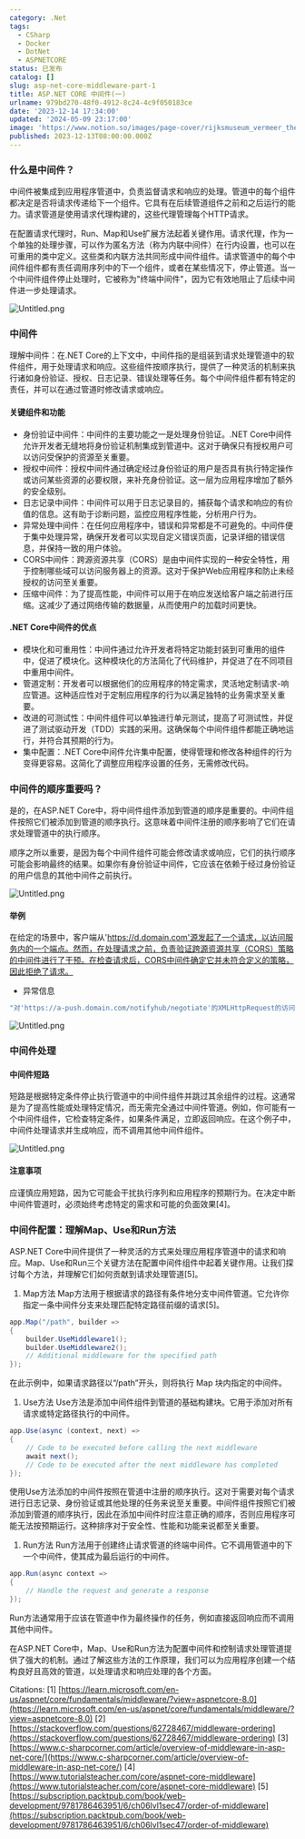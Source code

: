 ```yaml
---
category: .Net
tags:
  - CSharp
  - Docker
  - DotNet
  - ASPNETCORE
status: 已发布
catalog: []
slug: asp-net-core-middleware-part-1
title: ASP.NET CORE 中间件(一)
urlname: 979bd270-48f0-4912-8c24-4c9f050183ce
date: '2023-12-14 17:34:00'
updated: '2024-05-09 23:17:00'
image: 'https://www.notion.so/images/page-cover/rijksmuseum_vermeer_the_milkmaid.jpg'
published: 2023-12-13T08:00:00.000Z
---
```


### 什么是中间件？


中间件被集成到应用程序管道中，负责监督请求和响应的处理。管道中的每个组件都决定是否将请求传递给下一个组件。它具有在后续管道组件之前和之后运行的能力。请求管道是使用请求代理构建的，这些代理管理每个HTTP请求。


在配置请求代理时，Run、Map和Use扩展方法起着关键作用。请求代理，作为一个单独的处理步骤，可以作为匿名方法（称为内联中间件）在行内设置，也可以在可重用的类中定义。这些类和内联方法共同形成中间件组件。请求管道中的每个中间件组件都有责任调用序列中的下一个组件，或者在某些情况下，停止管道。当一个中间件组件停止处理时，它被称为"终端中间件"，因为它有效地阻止了后续中间件进一步处理请求。


![Untitled.png](https://prod-files-secure.s3.us-west-2.amazonaws.com/5d24fe63-e567-4804-86f9-9fdc62e13082/da807807-d02d-4fa1-86b6-db45e4678714/Untitled.png?X-Amz-Algorithm=AWS4-HMAC-SHA256&X-Amz-Content-Sha256=UNSIGNED-PAYLOAD&X-Amz-Credential=ASIAZI2LB466XAJPC46R%2F20250407%2Fus-west-2%2Fs3%2Faws4_request&X-Amz-Date=20250407T053953Z&X-Amz-Expires=3600&X-Amz-Security-Token=IQoJb3JpZ2luX2VjEN3%2F%2F%2F%2F%2F%2F%2F%2F%2F%2FwEaCXVzLXdlc3QtMiJGMEQCIDPE7wx6I9%2FqStyjWGR2D2v%2FhVbcy6S3pWS2oaza%2BJ8XAiASGUA0te1R93CmzxYX2%2F1euTTccm3GRHDmzdTcHUAS%2FSr%2FAwhWEAAaDDYzNzQyMzE4MzgwNSIMepSk8SH32PibXMvDKtwDLIzE4hVvE%2FsvhDDiBaGFB%2BFje1KS%2FHAKOuKC9RSvJzp8U96giec0nsrd1XVUKNxy1zA3AoNYajG%2FKMkOkCfCg5jeR29EcG9%2FKV%2Bj3w2s3cwAUza%2F%2BnNIyU1BtEBxHoI40pqOsEm0%2FmRZGiPvzo%2BU2nHCKaWsR1AFaOYXlK%2Ff1%2Fu3eSUwt9GfU5wZ4U0UroZD0IiYwDH0IPREyrVkYrPpjkgU4wNHXeoUR%2BeY4WlUUv7J%2BLhBdVzZvodAhJdWaiypP5p54Xks3bTaZocr7XKVx3ho1%2FYwzeTirY6CcZGeYKr4IyLJe3ppqEOe6b8GvfnLS3Tlc7N%2FqvJonaqOPo6OKT4PTFd97za76fF9TNHkjGYmi3AX%2FmQtMxfYg5RsciLTNJxPyMuogIkX3qqEM6IB8gVmPVAHGIqRmGLv%2BeTrdDW8EQsGUzTbZqKtKdop%2FKhcZMzOlQ9wlgT2VaGCEDQdMHy1qKMLw7On%2BUFhuXH%2F1LtWJGke6mvZ338THHwTZFDl%2F61ZmkraOlQgt13kCSFF%2BP2XbG%2FdnPdqhuTkm9EQmoMufAYMXHzxqInhZ7DvoIHAjAdka7LVGMTvEF7DqZ9HzI1iSzaji9spdV5RecRSSrUx2HGlWVlezwlFt%2FAwm7nNvwY6pgH5QgsQL6aJo2HsXDpauSVJIqADcRNtqjKnl8EF7EAlJS67stzCb9xIwi7c33PHQARD0yLiWvQm%2Bl9cQg1zGykjsVv%2FGJ%2F5Bqe8FXloKkAlvtMyV02Xo1UWz01a4QtJLoFP5KggDD%2B9Vh4VBuVUgUkVaV4Js6VL%2FUdn39emEpbbNez31Ixf0mBAuzWY%2F5%2FmmhRlkreDjWf6sKsOoY9w0kBFPQqs%2Bozp&X-Amz-Signature=36ea71e3742b631be3e2bfc7e0e8b9b824a501acf946049f507a39c407875a62&X-Amz-SignedHeaders=host&x-id=GetObject)


### 中间件


理解中间件：在.NET Core的上下文中，中间件指的是组装到请求处理管道中的软件组件，用于处理请求和响应。这些组件按顺序执行，提供了一种灵活的机制来执行诸如身份验证、授权、日志记录、错误处理等任务。每个中间件组件都有特定的责任，并可以在通过管道时修改请求或响应。


#### 关键组件和功能

- 身份验证中间件：中间件的主要功能之一是处理身份验证。.NET Core中间件允许开发者无缝地将身份验证机制集成到管道中。这对于确保只有授权用户可以访问受保护的资源至关重要。
- 授权中间件：授权中间件通过确定经过身份验证的用户是否具有执行特定操作或访问某些资源的必要权限，来补充身份验证。这一层为应用程序增加了额外的安全级别。
- 日志记录中间件：中间件可以用于日志记录目的，捕获每个请求和响应的有价值的信息。这有助于诊断问题，监控应用程序性能，分析用户行为。
- 异常处理中间件：在任何应用程序中，错误和异常都是不可避免的。中间件便于集中处理异常，确保开发者可以实现自定义错误页面，记录详细的错误信息，并保持一致的用户体验。
- CORS中间件：跨源资源共享（CORS）是由中间件实现的一种安全特性，用于控制哪些域可以访问服务器上的资源。这对于保护Web应用程序和防止未经授权的访问至关重要。
- 压缩中间件：为了提高性能，中间件可以用于在响应发送给客户端之前进行压缩。这减少了通过网络传输的数据量，从而使用户的加载时间更快。

#### .NET Core中间件的优点

- 模块化和可重用性：中间件通过允许开发者将特定功能封装到可重用的组件中，促进了模块化。这种模块化的方法简化了代码维护，并促进了在不同项目中重用中间件。
- 管道定制：开发者可以根据他们的应用程序的特定需求，灵活地定制请求-响应管道。这种适应性对于定制应用程序的行为以满足独特的业务需求至关重要。
- 改进的可测试性：中间件组件可以单独进行单元测试，提高了可测试性，并促进了测试驱动开发（TDD）实践的采用。这确保每个中间件组件都能正确地运行，并符合其预期的行为。
- 集中配置：.NET Core中间件允许集中配置，使得管理和修改各种组件的行为变得更容易。这简化了调整应用程序设置的任务，无需修改代码。

### 中间件的顺序重要吗？


是的，在ASP.NET Core中，将中间件组件添加到管道的顺序是重要的。中间件组件按照它们被添加到管道的顺序执行。这意味着中间件注册的顺序影响了它们在请求处理管道中的执行顺序。


顺序之所以重要，是因为每个中间件组件可能会修改请求或响应，它们的执行顺序可能会影响最终的结果。如果你有身份验证中间件，它应该在依赖于经过身份验证的用户信息的其他中间件之前执行。


![Untitled.png](https://prod-files-secure.s3.us-west-2.amazonaws.com/5d24fe63-e567-4804-86f9-9fdc62e13082/24f795a2-1c5a-4a6b-a0d8-2afb160076f1/Untitled.png?X-Amz-Algorithm=AWS4-HMAC-SHA256&X-Amz-Content-Sha256=UNSIGNED-PAYLOAD&X-Amz-Credential=ASIAZI2LB466XAJPC46R%2F20250407%2Fus-west-2%2Fs3%2Faws4_request&X-Amz-Date=20250407T053953Z&X-Amz-Expires=3600&X-Amz-Security-Token=IQoJb3JpZ2luX2VjEN3%2F%2F%2F%2F%2F%2F%2F%2F%2F%2FwEaCXVzLXdlc3QtMiJGMEQCIDPE7wx6I9%2FqStyjWGR2D2v%2FhVbcy6S3pWS2oaza%2BJ8XAiASGUA0te1R93CmzxYX2%2F1euTTccm3GRHDmzdTcHUAS%2FSr%2FAwhWEAAaDDYzNzQyMzE4MzgwNSIMepSk8SH32PibXMvDKtwDLIzE4hVvE%2FsvhDDiBaGFB%2BFje1KS%2FHAKOuKC9RSvJzp8U96giec0nsrd1XVUKNxy1zA3AoNYajG%2FKMkOkCfCg5jeR29EcG9%2FKV%2Bj3w2s3cwAUza%2F%2BnNIyU1BtEBxHoI40pqOsEm0%2FmRZGiPvzo%2BU2nHCKaWsR1AFaOYXlK%2Ff1%2Fu3eSUwt9GfU5wZ4U0UroZD0IiYwDH0IPREyrVkYrPpjkgU4wNHXeoUR%2BeY4WlUUv7J%2BLhBdVzZvodAhJdWaiypP5p54Xks3bTaZocr7XKVx3ho1%2FYwzeTirY6CcZGeYKr4IyLJe3ppqEOe6b8GvfnLS3Tlc7N%2FqvJonaqOPo6OKT4PTFd97za76fF9TNHkjGYmi3AX%2FmQtMxfYg5RsciLTNJxPyMuogIkX3qqEM6IB8gVmPVAHGIqRmGLv%2BeTrdDW8EQsGUzTbZqKtKdop%2FKhcZMzOlQ9wlgT2VaGCEDQdMHy1qKMLw7On%2BUFhuXH%2F1LtWJGke6mvZ338THHwTZFDl%2F61ZmkraOlQgt13kCSFF%2BP2XbG%2FdnPdqhuTkm9EQmoMufAYMXHzxqInhZ7DvoIHAjAdka7LVGMTvEF7DqZ9HzI1iSzaji9spdV5RecRSSrUx2HGlWVlezwlFt%2FAwm7nNvwY6pgH5QgsQL6aJo2HsXDpauSVJIqADcRNtqjKnl8EF7EAlJS67stzCb9xIwi7c33PHQARD0yLiWvQm%2Bl9cQg1zGykjsVv%2FGJ%2F5Bqe8FXloKkAlvtMyV02Xo1UWz01a4QtJLoFP5KggDD%2B9Vh4VBuVUgUkVaV4Js6VL%2FUdn39emEpbbNez31Ixf0mBAuzWY%2F5%2FmmhRlkreDjWf6sKsOoY9w0kBFPQqs%2Bozp&X-Amz-Signature=fe9fb921aa7b6f9b2c0bd19fef5049a34b6f95346277c09259e9517205d037c5&X-Amz-SignedHeaders=host&x-id=GetObject)


#### 举例


在给定的场景中，客户端从'https://d.domain.com'源发起了一个请求，以访问服务内的一个端点。然而，在处理请求之前，负责验证跨源资源共享（CORS）策略的中间件进行了干预。在检查请求后，CORS中间件确定它并未符合定义的策略，因此拒绝了请求。

- 异常信息

```c#
"对'https://a-push.domain.com/notifyhub/negotiate'的XMLHttpRequest的访问，源自'https://d.domain.com'，已被CORS策略阻止：预检请求的响应未通过访问控制检查：请求的资源上没有'Access-Control-Allow-Origin'头。"[1][2][3]
```


![Untitled.png](https://prod-files-secure.s3.us-west-2.amazonaws.com/5d24fe63-e567-4804-86f9-9fdc62e13082/371d9517-dafe-4432-94b7-2d14d1593167/Untitled.png?X-Amz-Algorithm=AWS4-HMAC-SHA256&X-Amz-Content-Sha256=UNSIGNED-PAYLOAD&X-Amz-Credential=ASIAZI2LB466XAJPC46R%2F20250407%2Fus-west-2%2Fs3%2Faws4_request&X-Amz-Date=20250407T053953Z&X-Amz-Expires=3600&X-Amz-Security-Token=IQoJb3JpZ2luX2VjEN3%2F%2F%2F%2F%2F%2F%2F%2F%2F%2FwEaCXVzLXdlc3QtMiJGMEQCIDPE7wx6I9%2FqStyjWGR2D2v%2FhVbcy6S3pWS2oaza%2BJ8XAiASGUA0te1R93CmzxYX2%2F1euTTccm3GRHDmzdTcHUAS%2FSr%2FAwhWEAAaDDYzNzQyMzE4MzgwNSIMepSk8SH32PibXMvDKtwDLIzE4hVvE%2FsvhDDiBaGFB%2BFje1KS%2FHAKOuKC9RSvJzp8U96giec0nsrd1XVUKNxy1zA3AoNYajG%2FKMkOkCfCg5jeR29EcG9%2FKV%2Bj3w2s3cwAUza%2F%2BnNIyU1BtEBxHoI40pqOsEm0%2FmRZGiPvzo%2BU2nHCKaWsR1AFaOYXlK%2Ff1%2Fu3eSUwt9GfU5wZ4U0UroZD0IiYwDH0IPREyrVkYrPpjkgU4wNHXeoUR%2BeY4WlUUv7J%2BLhBdVzZvodAhJdWaiypP5p54Xks3bTaZocr7XKVx3ho1%2FYwzeTirY6CcZGeYKr4IyLJe3ppqEOe6b8GvfnLS3Tlc7N%2FqvJonaqOPo6OKT4PTFd97za76fF9TNHkjGYmi3AX%2FmQtMxfYg5RsciLTNJxPyMuogIkX3qqEM6IB8gVmPVAHGIqRmGLv%2BeTrdDW8EQsGUzTbZqKtKdop%2FKhcZMzOlQ9wlgT2VaGCEDQdMHy1qKMLw7On%2BUFhuXH%2F1LtWJGke6mvZ338THHwTZFDl%2F61ZmkraOlQgt13kCSFF%2BP2XbG%2FdnPdqhuTkm9EQmoMufAYMXHzxqInhZ7DvoIHAjAdka7LVGMTvEF7DqZ9HzI1iSzaji9spdV5RecRSSrUx2HGlWVlezwlFt%2FAwm7nNvwY6pgH5QgsQL6aJo2HsXDpauSVJIqADcRNtqjKnl8EF7EAlJS67stzCb9xIwi7c33PHQARD0yLiWvQm%2Bl9cQg1zGykjsVv%2FGJ%2F5Bqe8FXloKkAlvtMyV02Xo1UWz01a4QtJLoFP5KggDD%2B9Vh4VBuVUgUkVaV4Js6VL%2FUdn39emEpbbNez31Ixf0mBAuzWY%2F5%2FmmhRlkreDjWf6sKsOoY9w0kBFPQqs%2Bozp&X-Amz-Signature=6fe93e4d42cbae2c2a2f8ef5f4bc1c1e9d2c6e01618dcf902b3b390f58649f66&X-Amz-SignedHeaders=host&x-id=GetObject)


### 中间件处理


#### 中间件短路
短路是根据特定条件停止执行管道中的中间件组件并跳过其余组件的过程。这通常是为了提高性能或处理特定情况，而无需完全通过中间件管道。例如，你可能有一个中间件组件，它检查特定条件，如果条件满足，立即返回响应。在这个例子中，中间件处理请求并生成响应，而不调用其他中间件组件。


![Untitled.png](https://prod-files-secure.s3.us-west-2.amazonaws.com/5d24fe63-e567-4804-86f9-9fdc62e13082/e8a1d943-cb51-4723-936e-23c6af2fb0f9/Untitled.png?X-Amz-Algorithm=AWS4-HMAC-SHA256&X-Amz-Content-Sha256=UNSIGNED-PAYLOAD&X-Amz-Credential=ASIAZI2LB466XAJPC46R%2F20250407%2Fus-west-2%2Fs3%2Faws4_request&X-Amz-Date=20250407T053953Z&X-Amz-Expires=3600&X-Amz-Security-Token=IQoJb3JpZ2luX2VjEN3%2F%2F%2F%2F%2F%2F%2F%2F%2F%2FwEaCXVzLXdlc3QtMiJGMEQCIDPE7wx6I9%2FqStyjWGR2D2v%2FhVbcy6S3pWS2oaza%2BJ8XAiASGUA0te1R93CmzxYX2%2F1euTTccm3GRHDmzdTcHUAS%2FSr%2FAwhWEAAaDDYzNzQyMzE4MzgwNSIMepSk8SH32PibXMvDKtwDLIzE4hVvE%2FsvhDDiBaGFB%2BFje1KS%2FHAKOuKC9RSvJzp8U96giec0nsrd1XVUKNxy1zA3AoNYajG%2FKMkOkCfCg5jeR29EcG9%2FKV%2Bj3w2s3cwAUza%2F%2BnNIyU1BtEBxHoI40pqOsEm0%2FmRZGiPvzo%2BU2nHCKaWsR1AFaOYXlK%2Ff1%2Fu3eSUwt9GfU5wZ4U0UroZD0IiYwDH0IPREyrVkYrPpjkgU4wNHXeoUR%2BeY4WlUUv7J%2BLhBdVzZvodAhJdWaiypP5p54Xks3bTaZocr7XKVx3ho1%2FYwzeTirY6CcZGeYKr4IyLJe3ppqEOe6b8GvfnLS3Tlc7N%2FqvJonaqOPo6OKT4PTFd97za76fF9TNHkjGYmi3AX%2FmQtMxfYg5RsciLTNJxPyMuogIkX3qqEM6IB8gVmPVAHGIqRmGLv%2BeTrdDW8EQsGUzTbZqKtKdop%2FKhcZMzOlQ9wlgT2VaGCEDQdMHy1qKMLw7On%2BUFhuXH%2F1LtWJGke6mvZ338THHwTZFDl%2F61ZmkraOlQgt13kCSFF%2BP2XbG%2FdnPdqhuTkm9EQmoMufAYMXHzxqInhZ7DvoIHAjAdka7LVGMTvEF7DqZ9HzI1iSzaji9spdV5RecRSSrUx2HGlWVlezwlFt%2FAwm7nNvwY6pgH5QgsQL6aJo2HsXDpauSVJIqADcRNtqjKnl8EF7EAlJS67stzCb9xIwi7c33PHQARD0yLiWvQm%2Bl9cQg1zGykjsVv%2FGJ%2F5Bqe8FXloKkAlvtMyV02Xo1UWz01a4QtJLoFP5KggDD%2B9Vh4VBuVUgUkVaV4Js6VL%2FUdn39emEpbbNez31Ixf0mBAuzWY%2F5%2FmmhRlkreDjWf6sKsOoY9w0kBFPQqs%2Bozp&X-Amz-Signature=b82e4c35fce612c6e8c884961b080d5a63a3d87c77c3b39d2bdd96510d4cbddd&X-Amz-SignedHeaders=host&x-id=GetObject)


#### 注意事项


应谨慎应用短路，因为它可能会干扰执行序列和应用程序的预期行为。在决定中断中间件管道时，必须始终考虑特定的需求和可能的负面效果[4]。


### 中间件配置：理解Map、Use和Run方法


ASP.NET Core中间件提供了一种灵活的方式来处理应用程序管道中的请求和响应。Map、Use和Run三个关键方法在配置中间件组件中起着关键作用。让我们探讨每个方法，并理解它们如何贡献到请求处理管道[5]。

1. Map方法
Map方法用于根据请求的路径有条件地分支中间件管道。它允许你指定一条中间件分支来处理匹配特定路径前缀的请求[5]。

```c#
app.Map("/path", builder =>
{
    builder.UseMiddleware1();
    builder.UseMiddleware2();
    // Additional middleware for the specified path
});
```


在此示例中，如果请求路径以“/path”开头，则将执行 Map 块内指定的中间件。

1. Use方法
Use方法是添加中间件组件到管道的基础构建块。它用于添加对所有请求或特定路径执行的中间件。

```c#
app.Use(async (context, next) =>
{
    // Code to be executed before calling the next middleware
    await next();
    // Code to be executed after the next middleware has completed
});
```


使用Use方法添加的中间件按照在管道中注册的顺序执行。这对于需要对每个请求进行日志记录、身份验证或其他处理的任务来说至关重要。中间件组件按照它们被添加到管道的顺序执行，因此在添加中间件时应注意正确的顺序，否则应用程序可能无法按预期运行。这种排序对于安全性、性能和功能来说都至关重要。

1. Run方法
Run方法用于创建终止请求管道的终端中间件。它不调用管道中的下一个中间件，使其成为最后运行的中间件。

```c#
app.Run(async context =>
{
    // Handle the request and generate a response
});
```


Run方法通常用于应该在管道中作为最终操作的任务，例如直接返回响应而不调用其他中间件。


在ASP.NET Core中，Map、Use和Run方法为配置中间件和控制请求处理管道提供了强大的机制。通过了解这些方法的工作原理，我们可以为应用程序创建一个结构良好且高效的管道，以处理请求和响应处理的各个方面。


Citations:
[1] [https://learn.microsoft.com/en-us/aspnet/core/fundamentals/middleware/?view=aspnetcore-8.0](https://learn.microsoft.com/en-us/aspnet/core/fundamentals/middleware/?view=aspnetcore-8.0)
[2] [https://stackoverflow.com/questions/62728467/middleware-ordering](https://stackoverflow.com/questions/62728467/middleware-ordering)
[3] [https://www.c-sharpcorner.com/article/overview-of-middleware-in-asp-net-core/](https://www.c-sharpcorner.com/article/overview-of-middleware-in-asp-net-core/)
[4] [https://www.tutorialsteacher.com/core/aspnet-core-middleware](https://www.tutorialsteacher.com/core/aspnet-core-middleware)
[5] [https://subscription.packtpub.com/book/web-development/9781786463951/6/ch06lvl1sec47/order-of-middleware](https://subscription.packtpub.com/book/web-development/9781786463951/6/ch06lvl1sec47/order-of-middleware)

